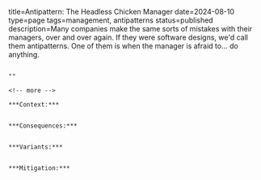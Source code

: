 title=Antipattern: The Headless Chicken Manager
date=2024-08-10
type=page
tags=management, antipatterns
status=published
description=Many companies make the same sorts of mistakes with their managers, over and over again. If they were software designs, we'd call them antipatterns. One of them is when the manager is afraid to... do anything.
~~~~~~

"" 

<!-- more -->

***Context:*** 


***Consequences:*** 


***Variants:*** 


***Mitigation:*** 

